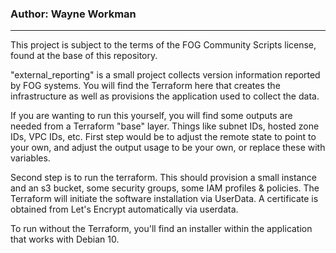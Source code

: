 ### Author: Wayne Workman
---
This project is subject to the terms of the FOG Community Scripts license, found at the base of this repository.

"external_reporting" is a small project collects version information reported by FOG systems. You will find the Terraform here that creates the infrastructure as well as provisions the application used to collect the data.

If you are wanting to run this yourself, you will find some outputs are needed from a Terraform "base" layer. Things like subnet IDs, hosted zone IDs, VPC IDs, etc. First step would be to adjust the remote state to point to your own, and adjust the output usage to be your own, or replace these with variables.

Second step is to run the terraform. This should provision a small instance and an s3 bucket, some security groups, some IAM profiles & policies. The Terraform will initiate the software installation via UserData. A certificate is obtained from Let's Encrypt automatically via userdata.

To run without the Terraform, you'll find an installer within the application that works with Debian 10.
